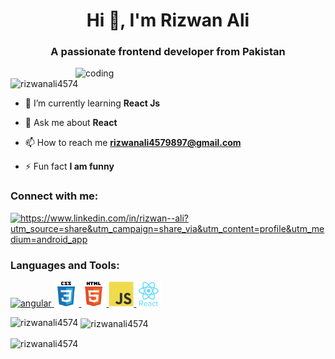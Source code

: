 
<h1 align="center">Hi 👋, I'm Rizwan Ali</h1>
<h3 align="center">A passionate frontend developer from Pakistan</h3>
<img align="right" alt="coding" width=400" src="https://img.freepik.com/free-photo/3d-portrait-people_23-2150793856.jpg?t=st=1715602997~exp=1715606597~hmac=2af6e782857a1e1718cbb863b07e6ca1b2394d9c7901515dc1dd9ee81d89914d&w=740">

<p align="left"> <img src="https://komarev.com/ghpvc/?username=rizwanali4574&label=Profile%20views&color=0e75b6&style=flat" alt="rizwanali4574" /> </p>

- 🌱 I’m currently learning **React Js**

- 💬 Ask me about **React**

- 📫 How to reach me **rizwanali4579897@gmail.com**

- ⚡ Fun fact **I am funny**

<h3 align="left">Connect with me:</h3>
<p align="left">
<a href="https://linkedin.com/in/https://www.linkedin.com/in/rizwan--ali?utm_source=share&utm_campaign=share_via&utm_content=profile&utm_medium=android_app" target="blank"><img align="center" src="https://raw.githubusercontent.com/rahuldkjain/github-profile-readme-generator/master/src/images/icons/Social/linked-in-alt.svg" alt="https://www.linkedin.com/in/rizwan--ali?utm_source=share&utm_campaign=share_via&utm_content=profile&utm_medium=android_app" height="30" width="40" /></a>
</p>

<h3 align="left">Languages and Tools:</h3>
<p align="left"> <a href="https://angular.io" target="_blank" rel="noreferrer"> <img src="https://angular.io/assets/images/logos/angular/angular.svg" alt="angular" width="40" height="40"/> </a> <a href="https://www.w3schools.com/css/" target="_blank" rel="noreferrer"> <img src="https://raw.githubusercontent.com/devicons/devicon/master/icons/css3/css3-original-wordmark.svg" alt="css3" width="40" height="40"/> </a> <a href="https://www.w3.org/html/" target="_blank" rel="noreferrer"> <img src="https://raw.githubusercontent.com/devicons/devicon/master/icons/html5/html5-original-wordmark.svg" alt="html5" width="40" height="40"/> </a> <a href="https://developer.mozilla.org/en-US/docs/Web/JavaScript" target="_blank" rel="noreferrer"> <img src="https://raw.githubusercontent.com/devicons/devicon/master/icons/javascript/javascript-original.svg" alt="javascript" width="40" height="40"/> </a> <a href="https://reactjs.org/" target="_blank" rel="noreferrer"> <img src="https://raw.githubusercontent.com/devicons/devicon/master/icons/react/react-original-wordmark.svg" alt="react" width="40" height="40"/> </a> </p>

<p><img align="left" src="https://github-readme-stats.vercel.app/api/top-langs?username=rizwanali4574&show_icons=true&locale=en&layout=compact" alt="rizwanali4574" /></p>

<p>&nbsp;<img align="center" src="https://github-readme-stats.vercel.app/api?username=rizwanali4574&show_icons=true&locale=en" alt="rizwanali4574" /></p>

<p><img align="center" src="https://github-readme-streak-stats.herokuapp.com/?user=rizwanali4574&" alt="rizwanali4574" /></p>
